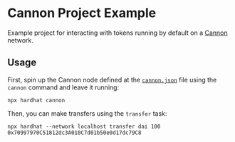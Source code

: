 # Cannon Project Example

Example project for interacting with tokens running by default on a [Cannon](https://usecannon.com) network.

## Usage

First, spin up the Cannon node defined at the [`cannon.json`](cannon.json) file using the `cannon` command and leave it running:

```
npx hardhat cannon
```

Then, you can make transfers using the `transfer` task:

```
npx hardhat --network localhost transfer dai 100 0x70997970C51812dc3A010C7d01b50e0d17dc79C8
```
